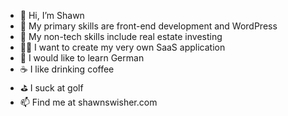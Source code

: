 - 👋 Hi, I’m Shawn
- 🥇 My primary skills are front-end development and WordPress
- 🥈 My non-tech skills include real estate investing
- 👨‍💻 I want to create my very own SaaS application
- 🧐 I would like to learn German
- ☕️ I like drinking coffee
- ⛳️ I suck at golf
- 📫 Find me at shawnswisher.com

<!---
sswisher/sswisher is a ✨ special ✨ repository because its `README.md` (this file) appears on your GitHub profile.
You can click the Preview link to take a look at your changes.
--->
